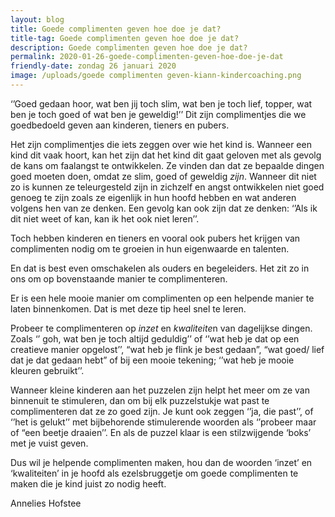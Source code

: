 ```yaml
---
layout: blog
title: Goede complimenten geven hoe doe je dat?
title-tag: Goede complimenten geven hoe doe je dat?
description: Goede complimenten geven hoe doe je dat?
permalink: 2020-01-26-goede-complimenten-geven-hoe-doe-je-dat
friendly-date: zondag 26 januari 2020
image: /uploads/goede complimenten geven-kiann-kindercoaching.png
---
```

‘’Goed gedaan hoor, wat ben jij toch slim, wat ben je toch lief, topper, wat ben je toch goed of wat ben je geweldig!’’ Dit zijn complimentjes die we goedbedoeld geven aan kinderen, tieners en pubers.

Het zijn complimentjes die iets zeggen over wie het kind is. Wanneer een kind dit vaak hoort, kan het zijn dat het kind dit gaat geloven met als gevolg de kans om faalangst te ontwikkelen. Ze vinden dan dat ze bepaalde dingen goed moeten doen, omdat ze slim, goed of geweldig *zijn*. Wanneer dit niet zo is kunnen ze teleurgesteld zijn in zichzelf en angst ontwikkelen niet goed genoeg te zijn zoals ze eigenlijk in hun hoofd hebben en wat anderen volgens hen van ze denken. Een gevolg kan ook zijn dat ze denken: ‘’Als ik dit niet weet of kan, kan ik het ook niet leren’’.

Toch hebben kinderen en tieners en vooral ook pubers het krijgen van complimenten nodig om te groeien in hun eigenwaarde en talenten.

En dat is best even omschakelen als ouders en begeleiders. Het zit zo in ons om op bovenstaande manier te complimenteren.

Er is een hele mooie manier om complimenten op een helpende manier te laten binnenkomen. Dat is met deze tip heel snel te leren.

Probeer te complimenteren op *inzet* en *kwaliteite*n van dagelijkse dingen. Zoals ‘’ goh, wat ben je toch altijd geduldig’’ of ‘’wat heb je dat op een creatieve manier opgelost’’, “wat heb je flink je best gedaan”, “wat goed/ lief dat je dat gedaan hebt” of bij een mooie tekening; ‘’wat heb je mooie kleuren gebruikt’’.

Wanneer kleine kinderen aan het puzzelen zijn helpt het meer om ze van binnenuit te stimuleren, dan om bij elk puzzelstukje wat past te complimenteren dat ze zo goed zijn. Je kunt ook zeggen ‘’ja, die past’’, of ‘’het is gelukt’’ met bijbehorende stimulerende woorden als ‘’probeer maar of “een beetje draaien’’. En als de puzzel klaar is een stilzwijgende ‘boks’ met je vuist geven.

Dus wil je helpende complimenten maken, hou dan de woorden ‘inzet’ en ‘kwaliteiten’ in je hoofd als ezelsbruggetje om goede complimenten te maken die je kind juist zo nodig heeft.

Annelies Hofstee
